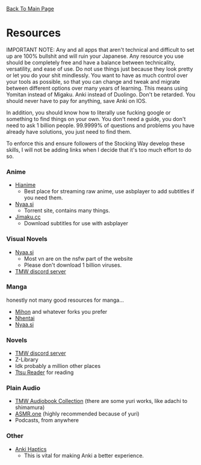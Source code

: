 [Back To Main Page](https://imoutosarehot.github.io/TheYuriWay/)
# Resources

IMPORTANT NOTE:
Any and all apps that aren't technical and difficult to set up are 100% bullshit and will ruin your Japanese. Any resource you use should be completely free and have a balance between technicality, versatility, and ease of use. Do not use things just because they look pretty or let you do your shit mindlessly. You want to have as much control over your tools as possible, so that you can change and tweak and migrate between different options over many years of learning. This means using Yomitan instead of Migaku. Anki instead of Duolingo. Don't be retarded. You should never have to pay for anything, save Anki on IOS.

In addition, you should know how to literally use fucking google or something to find things on your own. You don't need a guide, you don't need to ask 1 billion people. 99.9999% of questions and problems you have already have solutions, you just need to find them.

To enforce this and ensure followers of the Stocking Way develop these skills, I will not be adding links when I decide that it's too much effort to do so.

### Anime
- [Hianime ](https://hianime.to/)
	- Best place for streaming raw anime, use asbplayer to add subtitles if you need them.
- [Nyaa.si ](https://nyaa.si/)
	- Torrent site, contains many things.
- [Jimaku.cc](https://jimaku.cc/)
	- Download subtitles for use with asbplayer

### Visual Novels 
- [Nyaa.si ](https://nyaa.si/)
	- Most vn are on the nsfw part of the website
	- Please don't download 1 billion viruses.
- [TMW discord server](https://discord.gg/HHpdjwNZvh)

### Manga 
honestly not many good resources for manga...
- [Mihon](https://mihon.app/) and whatever forks you prefer
- [Nhentai](https://nhentai.net/search/?q=%22females+only%22+%22yuri%22+language%3Ajapanese)
- [Nyaa.si ](https://nyaa.si/)

### Novels
- [TMW discord server](https://discord.gg/HHpdjwNZvh)
- Z-Library
- Idk probably a million other places
- [Ttsu Reader](https://reader.ttsu.app/) for reading

### Plain Audio
- [TMW Audiobook Collection](https://core6000.neocities.org/audio/) (there are some yuri works, like adachi to shimamura)
- [ASMR.one](https://asmr.one/works?keyword=%24tag%3AYuri%20%2F%20Girls%20Love%24) (highly recommended because of yuri)
- Podcasts, from anywhere

### Other
- [Anki Haptics](https://ankiweb.net/shared/info/247550864)
	- This is vital for making Anki a better experience.
